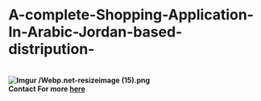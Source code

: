 # A-complete-Shopping-Application-In-Arabic-Jordan-based-distripution-
<br><b> ![Imgur](https://raw.githubusercontent.com/RashedAlkhatib/A-complete-Shopping-Application-In-Arabic-Jordan-based-distripution-/master/Webp.net-resizeimage%20(15).png)
 /Webp.net-resizeimage (15).png 
<br><b> Contact For more
  <a href="http://rashedalkhatib.epizy.com/" >here</a>
